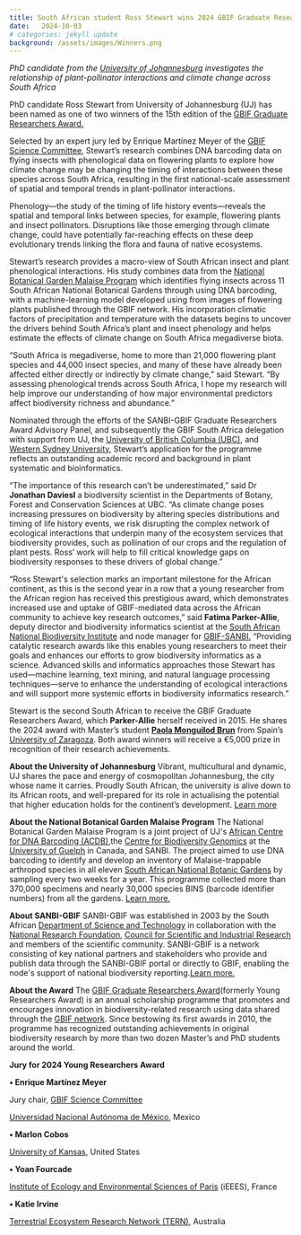 ```yaml
---
title: South African student Ross Stewart wins 2024 GBIF Graduate Researchers Award
date:   2024-10-03
# categories: jekyll update
background: /assets/images/Winners.png
---
```

*PhD candidate from the [University of Johannesburg](https://www.uj.ac.za/) investigates the relationship of plant-pollinator interactions and climate change across South Africa*

PhD candidate Ross Stewart from University of Johannesburg (UJ) has been named as one of two winners of the 15th edition of the [GBIF Graduate Researchers Award.](https://www.gbif.org/graduate-researchers-award)

Selected by an expert jury led by Enrique Martínez Meyer of the [GBIF Science Committee](https://www.gbif.org/contact-us/directory?group=scienceCommittee), Stewart’s research combines DNA barcoding data on flying insects with phenological data on flowering plants to explore how climate change may be changing the timing of interactions between these species across South Africa, resulting in the first national-scale assessment of spatial and temporal trends in plant-pollinator interactions.

Phenology—the study of the timing of life history events—reveals the spatial and temporal links between species, for example, flowering plants and insect pollinators. Disruptions like those emerging through climate change, could have potentially far-reaching effects on these deep evolutionary trends linking the flora and fauna of native ecosystems.

Stewart’s research provides a macro-view of South African insect and plant phenological interactions. His study combines data from the [National Botanical Garden Malaise Program](https://biodiversitygenomics.net/projects/garden-malaise-programme/) which identifies flying insects across 11 South African National Botanical Gardens through using DNA barcoding, with a machine-learning model developed using from images of flowering plants published through the GBIF network. His incorporation climatic factors of precipitation and temperature with the datasets begins to uncover the drivers behind South Africa’s plant and insect phenology and helps estimate the effects of climate change on South Africa megadiverse biota.

“South Africa is megadiverse, home to more than 21,000 flowering plant species and 44,000 insect species, and many of these have already been affected either directly or indirectly by climate change,” said Stewart. “By assessing phenological trends across South Africa, I hope my research will help improve our understanding of how major environmental predictors affect biodiversity richness and abundance.”

Nominated through the efforts of the SANBI-GBIF Graduate Researchers Award Advisory Panel, and subsequently the GBIF South Africa delegation with support from UJ, the [University of British Columbia (UBC)](https://www.ubc.ca/), and [Western Sydney University](https://www.westernsydney.edu.au/), Stewart’s application for the programme reflects an outstanding academic record and background in plant systematic and bioinformatics.

“The importance of this research can’t be underestimated,” said Dr **Jonathan Daviesl** a biodiversity scientist in the Departments of Botany, Forest and Conservation Sciences at UBC. “As climate change poses increasing pressures on biodiversity by altering species distributions and timing of life history events, we risk disrupting the complex network of ecological interactions that underpin many of the ecosystem services that biodiversity provides, such as pollination of our crops and the regulation of plant pests. Ross’ work will help to fill critical knowledge gaps on biodiversity responses to these drivers of global change.”

“Ross Stewart's selection marks an important milestone for the African continent, as this is the second year in a row that a young researcher from the African region has received this prestigious award, which demonstrates increased use and uptake of GBIF-mediated data across the African community to achieve key research outcomes,” said **Fatima Parker-Allie**, deputy director and biodiversity informatics scientist at the [South African National Biodiversity Institute](https://www.sanbi.org/) and node manager for [GBIF-SANBI.](https://www.sanbi-gbif.org/)
“Providing catalytic research awards like this enables young researchers to meet their goals and enhances our efforts to grow biodiversity informatics as a science. Advanced skills and informatics approaches those Stewart has used—machine learning, text mining, and natural language processing techniques—serve to enhance the understanding of ecological interactions and will support more systemic efforts in biodiversity informatics research.”

Stewart is the second South African to receive the GBIF Graduate Researchers Award, which **Parker-Allie** herself received in 2015. He shares the 2024 award with Master’s student [**Paola Monguilod Brun**](https://www.gbif.org/news/1WjwS621Kj7p8p7OzglC33/spanish-student-paola-monguilod-brun-wins-2024-gbif-graduate-researchers-award) from Spain’s [University of Zaragoza](https://www.unizar.es/university-zaragoza). Both award winners will receive a €5,000 prize in recognition of their research achievements.

**About the University of Johannesburg**
Vibrant, multicultural and dynamic, UJ shares the pace and energy of cosmopolitan Johannesburg, the city whose name it carries. Proudly South African, the university is alive down to its African roots, and well-prepared for its role in actualising the potential that higher education holds for the continent’s development.
[Learn more](https://www.uj.ac.za/)

**About the National Botanical Garden Malaise Program**
The National Botanical Garden Malaise Program is a joint project of UJ's [African Centre for DNA Barcoding (ACDB)](https://www.acdb.co.za/),the [Centre for Biodiversity Genomics](https://biodiversitygenomics.net/) at the [University of Guelph](https://www.uoguelph.ca/) in Canada, and SANBI. The project aimed to use DNA barcoding to identify and develop an inventory of Malaise-trappable arthropod species in all eleven [South African National Botanic Gardens](https://www.sanbi.org/gardens/) by sampling every two weeks for a year. This programme collected more than 370,000 specimens and nearly 30,000 species BINS (barcode identifier numbers) from all the gardens.
[Learn more.](https://www.acdb.co.za/nbgmp-overview)

**About SANBI-GBIF**
SANBI-GBIF was established in 2003 by the South African [Department of Science and Technology](https://www.dst.gov.za/) in collaboration with the [National Research Foundation](https://www.nrf.ac.za/), [Council for Scientific and Industrial Research](https://www.csir.co.za/) and members of the scientific community. SANBI-GBIF is a network consisting of key national partners and stakeholders who provide and publish data through the SANBI-GBIF portal or directly to GBIF, enabling the node's support of national biodiversity reporting.[Learn more.](https://www.sanbi-gbif.org/)

**About the Award**
The [GBIF Graduate Researchers Award](https://www.gbif.org/graduate-researchers-award)(formerly Young Researchers Award) is an annual scholarship programme that promotes and encourages innovation in biodiversity-related research using data shared through the [GBIF network](https://www.gbif.org/the-gbif-network). Since bestowing its first awards in 2010, the programme has recognized outstanding achievements in original biodiversity research by more than two dozen Master’s and PhD students around the world.

**Jury for 2024 Young Researchers Award**

**•	Enrique Martínez Meyer**

Jury chair, [GBIF Science Committee](https://www.gbif.org/contact-us/directory?group=scienceCommittee)

[Universidad Nacional Autónoma de México](https://www.unam.mx/), Mexico

**•	Marlon Cobos**

[University of Kansas](https://ku.edu/), United States

**•	Yoan Fourcade**

[Institute of Ecology and Environmental Sciences of Paris](https://iees-paris.fr/en/) (iEEES), France

**•	Katie Irvine**

[Terrestrial Ecosystem Research Network (TERN)](https://www.tern.org.au/), Australia
